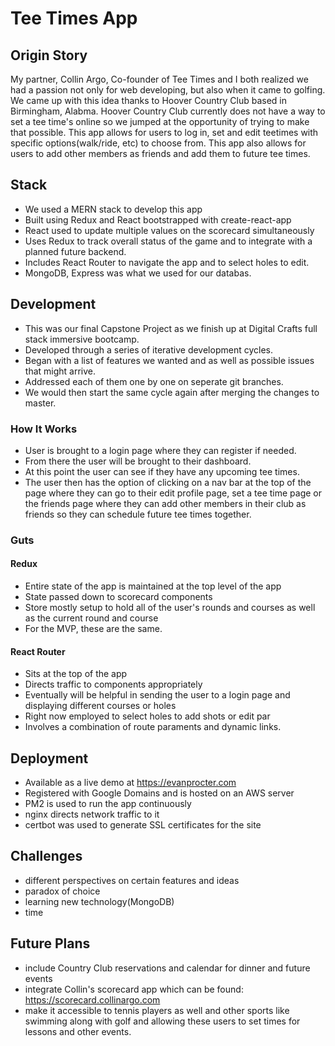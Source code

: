 # Tee Times App
## Origin Story
My partner, Collin Argo, Co-founder of Tee Times and I both realized we had a passion not only for web developing, but also when it came to golfing. We came up with this idea thanks to Hoover Country Club based in Birmingham, Alabma. Hoover Country Club currently does not have a way to set a tee time's online so we jumped at the opportunity of trying to make that possible. This app allows for users to log in, set and edit teetimes with specific options(walk/ride, etc) to choose from. This app also allows for users to add other members as friends and add them to future tee times.

## Stack
- We used a MERN stack to develop this app
- Built using Redux and React bootstrapped with create-react-app 
- React used to update multiple values on the scorecard simultaneously
- Uses Redux to track overall status of the game and to integrate with a planned future backend. 
- Includes React Router to navigate the app and to select holes to edit.
- MongoDB, Express was what we used for our databas. 

## Development
- This was our final Capstone Project as we finish up at Digital Crafts full stack immersive bootcamp.
- Developed through a series of iterative development cycles.
- Began with a list of features we wanted and as well as possible issues that might arrive.
- Addressed each of them one by one on seperate git branches.
- We would then start the same cycle again after merging the changes to master.

### How It Works
- User is brought to a login page where they can register if needed.
- From there the user will be brought to their dashboard. 
- At this point the user can see if they have any upcoming tee times.
- The user then has the option of clicking on a nav bar at the top of the page where they can go to their edit profile page, set a tee time page or the friends page where they can add other members in their club as friends so they can schedule future tee times together.

### Guts
#### Redux
- Entire state of the app is maintained at the top level of the app
- State passed down to scorecard components
- Store mostly setup to hold all of the user's rounds and courses as well as the current round and course
- For the MVP, these are the same.

#### React Router
- Sits at the top of the app
- Directs traffic to components appropriately
- Eventually will be helpful in sending the user to a login page and displaying different courses or holes
- Right now employed to select holes to add shots or edit par
- Involves a combination of route paraments and dynamic links.

## Deployment
- Available as a live demo at 
https://evanprocter.com
- Registered with Google Domains and is hosted on an AWS server
- PM2 is used to run the app continuously
- nginx directs network traffic to it
- certbot was used to generate SSL certificates for the site

## Challenges
- different perspectives on certain features and ideas
- paradox of choice
- learning new technology(MongoDB)
- time

## Future Plans
- include Country Club reservations and calendar for dinner and future events
- integrate Collin's scorecard app which can be found: https://scorecard.collinargo.com 
- make it accessible to tennis players as well and other sports like swimming along with golf and allowing these users to set times for lessons and other events.